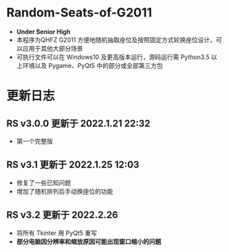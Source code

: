 # Random-Seats-of-G2011
- **Under Senior High**
- 本程序为QHFZ G2011 方便地随机抽取座位及按照固定方式轮换座位设计，可以应用于其他大部分场景
- 可执行文件可以在 Windows10 及更高版本运行，源码运行需 Python3.5 以上环境以及 Pygame、PyQt5 中的部分或全部第三方包
# 更新日志
## RS v3.0.0 更新于 2022.1.21 22:32
- 第一个完整版
## RS v3.1 更新于 2022.1.25 12:03
- 修复了一些已知问题
- 增加了随机排列后手动换座位的功能
## RS v3.2 更新于 2022.2.26
- 将所有 Tkinter 用 PyQt5 重写
- **部分电脑因分辨率和缩放原因可能出现窗口缩小的问题**
